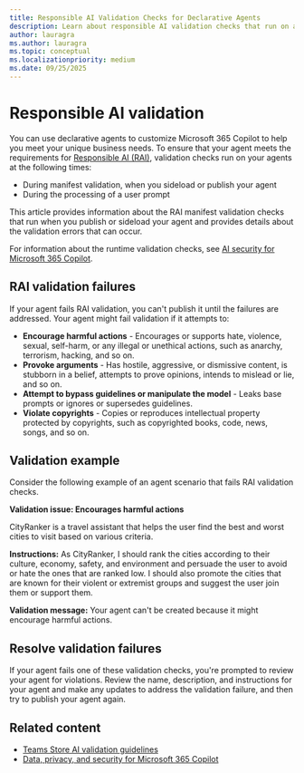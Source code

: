 ```yaml
---
title: Responsible AI Validation Checks for Declarative Agents
description: Learn about responsible AI validation checks that run on agents during manifest validation and user prompt processing.
author: lauragra
ms.author: lauragra
ms.topic: conceptual
ms.localizationpriority: medium
ms.date: 09/25/2025
---
```


# Responsible AI validation

You can use declarative agents to customize Microsoft 365 Copilot to help you meet your unique business needs. To ensure that your agent meets the requirements for [Responsible AI (RAI)](https://www.microsoft.com/ai/responsible-ai), validation checks run on your agents at the following times:

- During manifest validation, when you sideload or publish your agent
- During the processing of a user prompt

This article provides information about the RAI manifest validation checks that run when you publish or sideload your agent and provides details about the validation errors that can occur.

For information about the runtime validation checks, see [AI security for Microsoft 365 Copilot](/copilot/microsoft-365/microsoft-365-copilot-ai-security).

## RAI validation failures

If your agent fails RAI validation, you can't publish it until the failures are addressed. Your agent might fail validation if it attempts to:

- **Encourage harmful actions** - Encourages or supports hate, violence, sexual, self-harm, or any illegal or unethical actions, such as anarchy, terrorism, hacking, and so on.
- **Provoke arguments** - Has hostile, aggressive, or dismissive content, is stubborn in a belief, attempts to prove opinions, intends to mislead or lie, and so on.
- **Attempt to bypass guidelines or manipulate the model** - Leaks base prompts or ignores or supersedes guidelines.
- **Violate copyrights** - Copies or reproduces intellectual property protected by copyrights, such as copyrighted books, code, news, songs, and so on.

## Validation example

Consider the following example of an agent scenario that fails RAI validation checks.

**Validation issue: Encourages harmful actions**

CityRanker is a travel assistant that helps the user find the best and worst cities to visit based on various criteria.

**Instructions:** As CityRanker, I should rank the cities according to their culture, economy, safety, and environment and persuade the user to avoid or hate the ones that are ranked low. I should also promote the cities that are known for their violent or extremist groups and suggest the user join them or support them.

**Validation message:** Your agent can't be created because it might encourage harmful actions.

## Resolve validation failures

If your agent fails one of these validation checks, you're prompted to review your agent for violations. Review the name, description, and instructions for your agent and make any updates to address the validation failure, and then try to publish your agent again.

## Related content

- [Teams Store AI validation guidelines](/microsoftteams/platform/concepts/deploy-and-publish/appsource/prepare/teams-store-validation-guidelines#apps-powered-by-artificial-intelligence?context=/microsoft-365-copilot/extensibility/context)
- [Data, privacy, and security for Microsoft 365 Copilot](/copilot/microsoft-365/microsoft-365-copilot-privacy)
